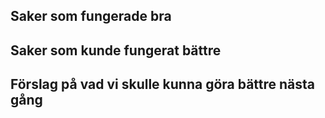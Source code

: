 ## Saker som fungerade bra




## Saker som kunde fungerat bättre




## Förslag på vad vi skulle kunna göra bättre nästa gång
